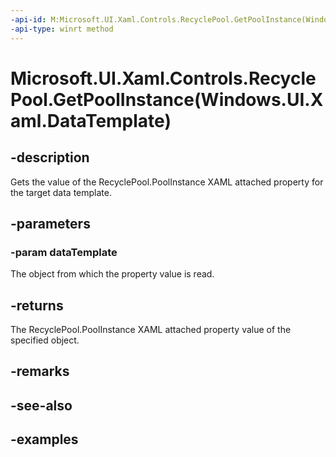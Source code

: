 ```yaml
---
-api-id: M:Microsoft.UI.Xaml.Controls.RecyclePool.GetPoolInstance(Windows.UI.Xaml.DataTemplate)
-api-type: winrt method
---
```


# Microsoft.UI.Xaml.Controls.RecyclePool.GetPoolInstance(Windows.UI.Xaml.DataTemplate)

<!--
public static Microsoft.UI.Xaml.Controls.RecyclePool GetPoolInstance (Windows.UI.Xaml.DataTemplate dataTemplate);
-->

## -description

Gets the value of the RecyclePool.PoolInstance XAML attached property for the target data template.

## -parameters

### -param dataTemplate

The object from which the property value is read.

## -returns

The RecyclePool.PoolInstance XAML attached property value of the specified object.

## -remarks

## -see-also

## -examples

